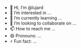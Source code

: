 - 👋 Hi, I’m @lujard
- 👀 I’m interested in ...
- 🌱 I’m currently learning ...
- 💞️ I’m looking to collaborate on ...
- 📫 How to reach me ...
- 😄 Pronouns: ...
- ⚡ Fun fact: ...

<!---
lujard/lujard is a ✨ special ✨ repository because its `README.md` (this file) appears on your GitHub profile.
You can click the Preview link to take a look at your changes.
--->
